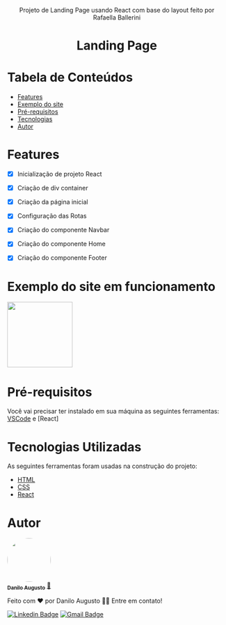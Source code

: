 <p align="center">
 Projeto de Landing Page usando React com base do layout feito por Rafaella Ballerini
</p>

<h1 align="center"> 
Landing Page
</h1>

# Tabela de Conteúdos

<!--ts-->
   * [Features](#Features)
   * [Exemplo do site](#Exemplo-do-site-em-funcionamento)
   * [Pré-requisitos](#Pré-requisitos)
   * [Tecnologias](#Tecnologias-Utilizadas)
   * [Autor](#autor)

<!--te-->


# Features

- [x] Inicialização de projeto React
- [x] Criação de div container
- [x] Criação da página inicial
- [x] Configuração das Rotas
- [x] Criação do componente Navbar
- [x] Criação do componente Home
- [x] Criação do componente Footer


# Exemplo do site em funcionamento
<div>
<img src="./src/imglogoFooter.svg" width="150px">

</div>

# Pré-requisitos

Você vai precisar ter instalado em sua máquina as seguintes ferramentas:
[VSCode](https://code.visualstudio.com/) e [React]

# Tecnologias Utilizadas

As seguintes ferramentas foram usadas na construção do projeto:

- [HTML](https://expo.io/)
- [CSS](https://nodejs.org/en/)
- [React](https://pt-br.reactjs.org/)


# Autor

<a href="https://www.linkedin.com/in/daniloaugusto9101">
 <img style="border-radius: 50%;" src="https://media-exp1.licdn.com/dms/image/C4D03AQGDStZVq-uy4A/profile-displayphoto-shrink_800_800/0/1641510027050?e=1649289600&v=beta&t=ocSvy7kvPsESi7uuvdsEGFzF6ZZXjjHXNY-Z4bAJ8sI" width="100px;" target="_blank" alt=""/>
 <br />
 <sub><b>Danilo Augusto</b></sub></a> <a href="https://www.linkedin.com/in/daniloaugusto9101" title="Danilo" target="_blank">🚀</a>


Feito com ❤️ por Danilo Augusto 👋🏽 Entre em contato!

[![Linkedin Badge](https://img.shields.io/badge/-Danilo-blue?style=flat-square&logo=Linkedin&logoColor=white&link=https://www.linkedin.com/in/daniloaugusto9101)](https://www.linkedin.com/in/daniloaugusto9101)
[![Gmail Badge](https://img.shields.io/badge/-danilloagt@gmail.com-c14438?style=flat-square&logo=Gmail&logoColor=white&link=mailto:danilloagt@gmail.com)](mailto:danilloagt@gmail.com)

